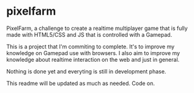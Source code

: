# pixelfarm
PixelFarm, a challenge to create a realtime multiplayer game that is fully made with HTML5/CSS and JS that is controlled with a Gamepad. 

This is a project that I'm commiting to complete. It's to improve my knowledge on Gamepad use with browsers. I also aim to improve my knowledge about realtime interaction on the web and just in general.

Nothing is done yet and everyting is still in development phase.

This readme will be updated as much as needed. Code on.
